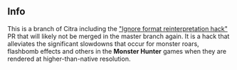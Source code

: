 ## Info
This is a branch of Citra including the ["Ignore format reinterpretation hack"](https://github.com/citra-emu/citra/pull/4089) PR that will likely not be merged in the master branch again. It is a hack that alleviates the significant slowdowns that occur for monster roars, flashbomb effects and others in the **Monster Hunter** games when they are rendered at higher-than-native resolution.

